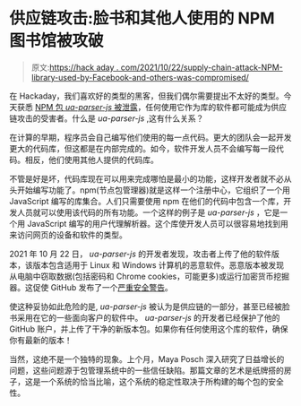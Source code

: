 # 供应链攻击:脸书和其他人使用的 NPM 图书馆被攻破

> 原文:[https://hack aday . com/2021/10/22/supply-chain-attack-NPM-library-used-by-Facebook-and-others-was-compromised/](https://hackaday.com/2021/10/22/supply-chain-attack-npm-library-used-by-facebook-and-others-was-compromised/)

在 Hackaday，我们喜欢好的类型的黑客，但我们偶尔需要提出不太好的类型。今天获悉 [NPM 包 *ua-parser-js* 被泄露](https://github.com/faisalman/ua-parser-js/issues/536)，任何使用它作为库的软件都可能成为供应链攻击的受害者。什么是 *ua-parser-js* ,这有什么关系？

在计算的早期，程序员会自己编写他们使用的每一点代码。更大的团队会一起开发更大的代码库，但这都是在内部完成的。如今，软件开发人员不会编写每一段代码。相反，他们使用其他人提供的代码库。

不管是好是坏，代码库现在可以用来完成哪怕是最小的功能，这样开发者就不必从头开始编写功能了。npm(节点包管理器)就是这样一个注册中心，它组织了一个用 JavaScript 编写的库集合。人们只需要使用 npm 在他们的代码中包含一个库，开发人员就可以使用该代码的所有功能。一个这样的例子是 *ua-parser-js* ，它是一个用 JavaScript 编写的用户代理解析器。这个库使开发人员可以很容易地找到用来访问网页的设备和软件的类型。

2021 年 10 月 22 日， *ua-parser-js* 的开发者发现，攻击者上传了他的软件版本，该版本包含适用于 Linux 和 Windows 计算机的恶意软件。恶意版本被发现从电脑中窃取数据(包括密码和 Chrome cookies，可能更多)或运行加密货币挖掘器。这促使 GitHub 发布了一个[严重安全警告](https://github.com/advisories/GHSA-pjwm-rvh2-c87w)。

使这种妥协如此危险的是, *ua-parser-js* 被认为是供应链的一部分，甚至已经被脸书采用在它的一些面向客户的软件中。 *ua-parser-js* 的开发者已经保护了他的 GitHub 账户，并上传了干净的新版本包。如果你有任何使用这个库的软件，确保你有最新的版本！

当然，这绝不是一个独特的现象。上个月，Maya Posch 深入研究了日益增长的问题，这些问题源于包管理系统中的一些信任缺陷。那篇文章的艺术是纸牌搭的房子，这是一个系统的恰当比喻，这个系统的稳定性取决于所构建的每个包的安全性。